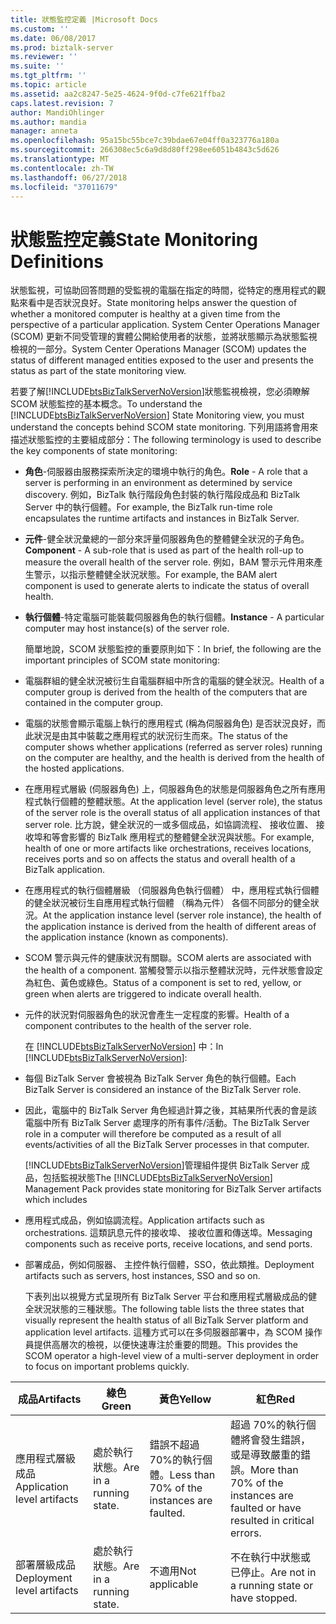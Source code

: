 ```yaml
---
title: 狀態監控定義 |Microsoft Docs
ms.custom: ''
ms.date: 06/08/2017
ms.prod: biztalk-server
ms.reviewer: ''
ms.suite: ''
ms.tgt_pltfrm: ''
ms.topic: article
ms.assetid: aa2c8247-5e25-4624-9f0d-c7fe621ffba2
caps.latest.revision: 7
author: MandiOhlinger
ms.author: mandia
manager: anneta
ms.openlocfilehash: 95a15bc55bce7c39bdae67e04ff0a323776a180a
ms.sourcegitcommit: 266308ec5c6a9d8d80ff298ee6051b4843c5d626
ms.translationtype: MT
ms.contentlocale: zh-TW
ms.lasthandoff: 06/27/2018
ms.locfileid: "37011679"
---
```

# <a name="state-monitoring-definitions"></a><span data-ttu-id="972fd-102">狀態監控定義</span><span class="sxs-lookup"><span data-stu-id="972fd-102">State Monitoring Definitions</span></span>
<span data-ttu-id="972fd-103">狀態監視，可協助回答問題的受監視的電腦在指定的時間，從特定的應用程式的觀點來看中是否狀況良好。</span><span class="sxs-lookup"><span data-stu-id="972fd-103">State monitoring helps answer the question of whether a monitored computer is healthy at a given time from the perspective of a particular application.</span></span> <span data-ttu-id="972fd-104">System Center Operations Manager (SCOM) 更新不同受管理的實體公開給使用者的狀態，並將狀態顯示為狀態監視檢視的一部分。</span><span class="sxs-lookup"><span data-stu-id="972fd-104">System Center Operations Manager (SCOM) updates the status of different managed entities exposed to the user and presents the status as part of the state monitoring view.</span></span>  
  
 <span data-ttu-id="972fd-105">若要了解[!INCLUDE[btsBizTalkServerNoVersion](../includes/btsbiztalkservernoversion-md.md)]狀態監視檢視，您必須瞭解 SCOM 狀態監控的基本概念。</span><span class="sxs-lookup"><span data-stu-id="972fd-105">To understand the [!INCLUDE[btsBizTalkServerNoVersion](../includes/btsbiztalkservernoversion-md.md)] State Monitoring view, you must understand the concepts behind SCOM state monitoring.</span></span> <span data-ttu-id="972fd-106">下列用語將會用來描述狀態監控的主要組成部分：</span><span class="sxs-lookup"><span data-stu-id="972fd-106">The following terminology is used to describe the key components of state monitoring:</span></span>  
  
- <span data-ttu-id="972fd-107">**角色**-伺服器由服務探索所決定的環境中執行的角色。</span><span class="sxs-lookup"><span data-stu-id="972fd-107">**Role** - A role that a server is performing in an environment as determined by service discovery.</span></span> <span data-ttu-id="972fd-108">例如，BizTalk 執行階段角色封裝的執行階段成品和 BizTalk Server 中的執行個體。</span><span class="sxs-lookup"><span data-stu-id="972fd-108">For example, the BizTalk run-time role encapsulates the runtime artifacts and instances in BizTalk Server.</span></span>  
  
- <span data-ttu-id="972fd-109">**元件**-健全狀況彙總的一部分來評量伺服器角色的整體健全狀況的子角色。</span><span class="sxs-lookup"><span data-stu-id="972fd-109">**Component** - A sub-role that is used as part of the health roll-up to measure the overall health of the server role.</span></span> <span data-ttu-id="972fd-110">例如，BAM 警示元件用來產生警示，以指示整體健全狀況狀態。</span><span class="sxs-lookup"><span data-stu-id="972fd-110">For example, the BAM alert component is used to generate alerts to indicate the status of overall health.</span></span>  
  
- <span data-ttu-id="972fd-111">**執行個體**-特定電腦可能裝載伺服器角色的執行個體。</span><span class="sxs-lookup"><span data-stu-id="972fd-111">**Instance** - A particular computer may host instance(s) of the server role.</span></span>  
  
  <span data-ttu-id="972fd-112">簡單地說，SCOM 狀態監控的重要原則如下：</span><span class="sxs-lookup"><span data-stu-id="972fd-112">In brief, the following are the important principles of SCOM state monitoring:</span></span>  
  
- <span data-ttu-id="972fd-113">電腦群組的健全狀況被衍生自電腦群組中所含的電腦的健全狀況。</span><span class="sxs-lookup"><span data-stu-id="972fd-113">Health of a computer group is derived from the health of the computers that are contained in the computer group.</span></span>  
  
- <span data-ttu-id="972fd-114">電腦的狀態會顯示電腦上執行的應用程式 (稱為伺服器角色) 是否狀況良好，而此狀況是由其中裝載之應用程式的狀況衍生而來。</span><span class="sxs-lookup"><span data-stu-id="972fd-114">The status of the computer shows whether applications (referred as server roles) running on the computer are healthy, and the health is derived from the health of the hosted applications.</span></span>  
  
- <span data-ttu-id="972fd-115">在應用程式層級 (伺服器角色) 上，伺服器角色的狀態是伺服器角色之所有應用程式執行個體的整體狀態。</span><span class="sxs-lookup"><span data-stu-id="972fd-115">At the application level (server role), the status of the server role is the overall status of all application instances of that server role.</span></span> <span data-ttu-id="972fd-116">比方說，健全狀況的一或多個成品，如協調流程、 接收位置、 接收埠和等會影響的 BizTalk 應用程式的整體健全狀況與狀態。</span><span class="sxs-lookup"><span data-stu-id="972fd-116">For example, health of one or more artifacts like orchestrations, receives locations, receives ports and so on affects the status and overall health of a BizTalk application.</span></span>  
  
- <span data-ttu-id="972fd-117">在應用程式的執行個體層級 （伺服器角色執行個體） 中，應用程式執行個體的健全狀況被衍生自應用程式執行個體 （稱為元件） 各個不同部分的健全狀況。</span><span class="sxs-lookup"><span data-stu-id="972fd-117">At the application instance level (server role instance), the health of the application instance is derived from the health of different areas of the application instance (known as components).</span></span>  
  
- <span data-ttu-id="972fd-118">SCOM 警示與元件的健康狀況有關聯。</span><span class="sxs-lookup"><span data-stu-id="972fd-118">SCOM alerts are associated with the health of a component.</span></span> <span data-ttu-id="972fd-119">當觸發警示以指示整體狀況時，元件狀態會設定為紅色、黃色或綠色。</span><span class="sxs-lookup"><span data-stu-id="972fd-119">Status of a component is set to red, yellow, or green when alerts are triggered to indicate overall health.</span></span>  
  
- <span data-ttu-id="972fd-120">元件的狀況對伺服器角色的狀況會產生一定程度的影響。</span><span class="sxs-lookup"><span data-stu-id="972fd-120">Health of a component contributes to the health of the server role.</span></span>  
  
  <span data-ttu-id="972fd-121">在 [!INCLUDE[btsBizTalkServerNoVersion](../includes/btsbiztalkservernoversion-md.md)] 中：</span><span class="sxs-lookup"><span data-stu-id="972fd-121">In [!INCLUDE[btsBizTalkServerNoVersion](../includes/btsbiztalkservernoversion-md.md)]:</span></span>  
  
- <span data-ttu-id="972fd-122">每個 BizTalk Server 會被視為 BizTalk Server 角色的執行個體。</span><span class="sxs-lookup"><span data-stu-id="972fd-122">Each BizTalk Server is considered an instance of the BizTalk Server role.</span></span>  
  
- <span data-ttu-id="972fd-123">因此，電腦中的 BizTalk Server 角色經過計算之後，其結果所代表的會是該電腦中所有 BizTalk Server 處理序的所有事件/活動。</span><span class="sxs-lookup"><span data-stu-id="972fd-123">The BizTalk Server role in a computer will therefore be computed as a result of all events/activities of all the BizTalk Server processes in that computer.</span></span>  
  
  <span data-ttu-id="972fd-124">[!INCLUDE[btsBizTalkServerNoVersion](../includes/btsbiztalkservernoversion-md.md)]管理組件提供 BizTalk Server 成品，包括監視狀態</span><span class="sxs-lookup"><span data-stu-id="972fd-124">The [!INCLUDE[btsBizTalkServerNoVersion](../includes/btsbiztalkservernoversion-md.md)] Management Pack provides state monitoring for BizTalk Server artifacts which includes</span></span>  
  
- <span data-ttu-id="972fd-125">應用程式成品，例如協調流程。</span><span class="sxs-lookup"><span data-stu-id="972fd-125">Application artifacts such as orchestrations.</span></span> <span data-ttu-id="972fd-126">這類訊息元件的接收埠、 接收位置和傳送埠。</span><span class="sxs-lookup"><span data-stu-id="972fd-126">Messaging components such as receive ports, receive locations, and send ports.</span></span>  
  
- <span data-ttu-id="972fd-127">部署成品，例如伺服器、 主控件執行個體，SSO，依此類推。</span><span class="sxs-lookup"><span data-stu-id="972fd-127">Deployment artifacts such as servers, host instances, SSO and so on.</span></span>  
  
  <span data-ttu-id="972fd-128">下表列出以視覺方式呈現所有 BizTalk Server 平台和應用程式層級成品的健全狀況狀態的三種狀態。</span><span class="sxs-lookup"><span data-stu-id="972fd-128">The following table lists the three states that visually represent the health status of all BizTalk Server platform and application level artifacts.</span></span> <span data-ttu-id="972fd-129">這種方式可以在多伺服器部署中，為 SCOM 操作員提供高層次的檢視，以便快速專注於重要的問題。</span><span class="sxs-lookup"><span data-stu-id="972fd-129">This provides the SCOM operator a high-level view of a multi-server deployment in order to focus on important problems quickly.</span></span>  
  
|<span data-ttu-id="972fd-130">成品</span><span class="sxs-lookup"><span data-stu-id="972fd-130">Artifacts</span></span>|<span data-ttu-id="972fd-131">綠色</span><span class="sxs-lookup"><span data-stu-id="972fd-131">Green</span></span>|<span data-ttu-id="972fd-132">黃色</span><span class="sxs-lookup"><span data-stu-id="972fd-132">Yellow</span></span>|<span data-ttu-id="972fd-133">紅色</span><span class="sxs-lookup"><span data-stu-id="972fd-133">Red</span></span>|  
|---------------|-----------|------------|---------|  
|<span data-ttu-id="972fd-134">應用程式層級成品</span><span class="sxs-lookup"><span data-stu-id="972fd-134">Application level artifacts</span></span>|<span data-ttu-id="972fd-135">處於執行狀態。</span><span class="sxs-lookup"><span data-stu-id="972fd-135">Are in a running state.</span></span>|<span data-ttu-id="972fd-136">錯誤不超過 70%的執行個體。</span><span class="sxs-lookup"><span data-stu-id="972fd-136">Less than 70% of the   instances are faulted.</span></span>|<span data-ttu-id="972fd-137">超過 70%的執行個體將會發生錯誤，或是導致嚴重的錯誤。</span><span class="sxs-lookup"><span data-stu-id="972fd-137">More than 70% of the instances are faulted or have resulted in critical errors.</span></span>|  
|<span data-ttu-id="972fd-138">部署層級成品</span><span class="sxs-lookup"><span data-stu-id="972fd-138">Deployment level artifacts</span></span>|<span data-ttu-id="972fd-139">處於執行狀態。</span><span class="sxs-lookup"><span data-stu-id="972fd-139">Are in a running state.</span></span>|<span data-ttu-id="972fd-140">不適用</span><span class="sxs-lookup"><span data-stu-id="972fd-140">Not applicable</span></span>|<span data-ttu-id="972fd-141">不在執行中狀態或已停止。</span><span class="sxs-lookup"><span data-stu-id="972fd-141">Are not in a running state or have stopped.</span></span>|